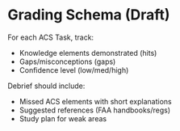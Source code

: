 # Grading Schema (Draft)

For each ACS Task, track:
- Knowledge elements demonstrated (hits)
- Gaps/misconceptions (gaps)
- Confidence level (low/med/high)

Debrief should include:
- Missed ACS elements with short explanations
- Suggested references (FAA handbooks/regs)
- Study plan for weak areas
